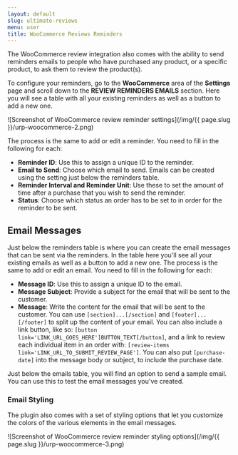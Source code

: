 ```yaml
---
layout: default
slug: ultimate-reviews
menu: user
title: WooCommerce Reviews Reminders 
---
```

The WooCommerce review integration also comes with the ability to send reminders emails to people who have purchased any product, or a specific product, to ask them to review the product(s).

To configure your reminders, go to the **WooCommerce** area of the **Settings** page and scroll down to the **REVIEW REMINDERS EMAILS** section. Here you will see a table with all your existing reminders as well as a button to add a new one.

![Screenshot of WooCommerce review reminder settings](/img/{{ page.slug }}/urp-woocommerce-2.png)

The process is the same to add or edit a reminder. You need to fill in the following for each:

- **Reminder ID**: Use this to assign a unique ID to the reminder.
- **Email to Send**: Choose which email to send. Emails can be created using the setting just below the reminders table.
- **Reminder Interval and Reminder Unit**: Use these to set the amount of time after a purchase that you wish to send the reminder.
- **Status**: Choose which status an order has to be set to in order for the reminder to be sent.

## Email Messages

Just below the reminders table is where you can create the email messages that can be sent via the reminders. In the table here you'll see all your existing emails as well as a button to add a new one. The process is the same to add or edit an email. You need to fill in the following for each:

- **Message ID**: Use this to assign a unique ID to the email.
- **Message Subject**: Provide a subject for the email that will be sent to the customer.
- **Message**: Write the content for the email that will be sent to the customer. You can use `[section]...[/section]` and `[footer]...[/footer]` to split up the content of your email. You can also include a link button, like so: `[button link='LINK_URL_GOES_HERE']BUTTON_TEXT[/button]`, and a link to review each individual item in an order with: `[review-items link='LINK_URL_TO_SUBMIT_REVIEW_PAGE']`. You can also put `[purchase-date]` into the message body or subject, to include the purchase date.

Just below the emails table, you will find an option to send a sample email. You can use this to test the email messages you've created.

### Email Styling

The plugin also comes with a set of styling options that let you customize the colors of the various elements in the email messages.

![Screenshot of WooCommerce review reminder styling options](/img/{{ page.slug }}/urp-woocommerce-3.png)